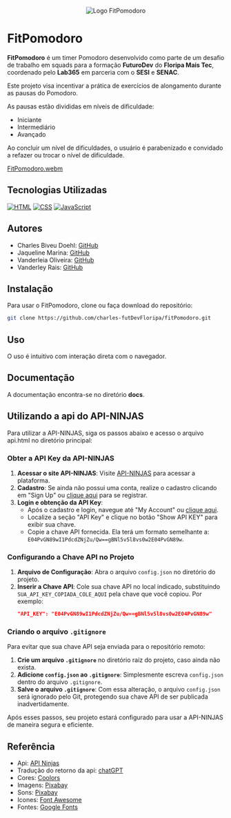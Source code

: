 <p align="center">
  <img src="https://github.com/charles-futDevFloripa/fitPomodoro/assets/164348201/9fc21b9a-e415-4e6b-915c-41309332bac3?raw=true" alt="Logo FitPomodoro">
</p>

# FitPomodoro

**FitPomodoro** é um timer Pomodoro desenvolvido como parte de um desafio de trabalho em squads para a formação **FuturoDev** do **Floripa Mais Tec**, coordenado pelo **Lab365** em parceria com o **SESI** e **SENAC**.

Este projeto visa incentivar a prática de exercícios de alongamento durante as pausas do Pomodoro.

As pausas estão divididas em níveis de dificuldade:

- Iniciante
- Intermediário
- Avançado

Ao concluir um nível de dificuldades, o usuário é parabenizado e convidado a refazer ou trocar o nível de dificuldade.

[FitPomodoro.webm](https://github.com/VanderleiaOliveira/Pomodoro-Fit/assets/153782247/700b8974-607f-40f1-ab3d-faeb304a309c)


## Tecnologias Utilizadas

[![HTML](https://img.shields.io/badge/HTML5-E34F26?style=for-the-badge&logo=html5&logoColor=white)](https://developer.mozilla.org/en-US/docs/Web/Guide/HTML/HTML5)
[![CSS](https://img.shields.io/badge/CSS3-1572B6?style=for-the-badge&logo=css3&logoColor=white)](https://developer.mozilla.org/en-US/docs/Web/CSS)
[![JavaScript](https://img.shields.io/badge/JavaScript-F7DF1E?style=for-the-badge&logo=javascript&logoColor=black)](https://developer.mozilla.org/en-US/docs/Web/JavaScript)

## Autores

- Charles Biveu Doehl: [GitHub](https://github.com/charlesbiveu)
- Jaqueline Marina: [GitHub](https://github.com/jaquelinemarina)
- Vanderleia Oliveira: [GitHub](https://github.com/VanderleiaOliveira)
- Vanderley Rais: [GitHub](https://github.com/vanderleyrais)

## Instalação

Para usar o FitPomodoro, clone ou faça download do repositório:

```bash
git clone https://github.com/charles-futDevFloripa/fitPomodoro.git
```

## Uso

O uso é intuitivo com interação direta com o navegador.

## Documentação

A documentação encontra-se no diretório **docs**.

## Utilizando a api do API-NINJAS

Para utilizar a API-NINJAS, siga os passos abaixo e acesso o arquivo api.html no diretório principal:

### Obter a API Key da API-NINJAS

1. **Acessar o site API-NINJAS**: Visite [API-NINJAS](https://api-ninjas.com/) para acessar a plataforma.
2. **Cadastro**: Se ainda não possui uma conta, realize o cadastro clicando em "Sign Up" ou [clique aqui](https://api-ninjas.com/register/) para se registrar.
3. **Login e obtenção da API Key**:
   - Após o cadastro e login, navegue até "My Account" ou [clique aqui](https://api-ninjas.com/profile).
   - Localize a seção "API Key" e clique no botão "Show API KEY" para exibir sua chave.
   - Copie a chave API fornecida. Ela terá um formato semelhante a: `E04PvGN89wI1PdcdZNjZu/Qw==gBNl5v5l8vs0w2E04PvGN89w`.

### Configurando a Chave API no Projeto

1. **Arquivo de Configuração**: Abra o arquivo `config.json` no diretório do projeto.
2. **Inserir a Chave API**: Cole sua chave API no local indicado, substituindo `SUA_API_KEY_COPIADA_COLE_AQUI` pela chave que você copiou. Por exemplo:
   ```json
   "API_KEY": "E04PvGN89wI1PdcdZNjZu/Qw==gBNl5v5l8vs0w2E04PvGN89w"
   ```

### Criando o arquivo `.gitignore`

Para evitar que sua chave API seja enviada para o repositório remoto:

1. **Crie um arquivo `.gitignore`** no diretório raiz do projeto, caso ainda não exista.
2. **Adicione `config.json` ao `.gitignore`**: Simplesmente escreva `config.json` dentro do arquivo `.gitignore`.
3. **Salve o arquivo `.gitignore`**: Com essa alteração, o arquivo `config.json` será ignorado pelo Git, protegendo sua chave API de ser publicada inadvertidamente.

Após esses passos, seu projeto estará configurado para usar a API-NINJAS de maneira segura e eficiente.

## Referência

- Api: [ API Ninjas ](https://api-ninjas.com/)
- Tradução do retorno da api: [ chatGPT ](https://chat.openai.com/)
- Cores: [ Coolors ](https://coolors.com/)
- Imagens: [ Pixabay ](https://github.com/matiassingers/awesome-readme)
- Sons: [ Pixabay ](https://pixabay.com/)
- Icones: [ Font Awesome ](https://fontawesome.com/)
- Fontes: [ Google Fonts](https://fonts.google.com/)
